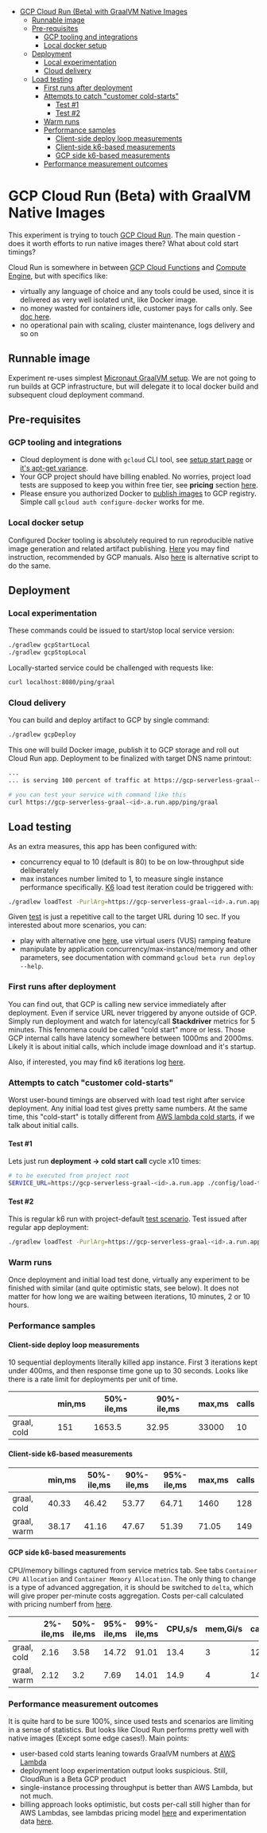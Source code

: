 - [GCP Cloud Run (Beta) with GraalVM Native Images](#gcp-cloud-run--beta--with-graalvm-native-images)
  * [Runnable image](#runnable-image)
  * [Pre-requisites](#pre-requisites)
    + [GCP tooling and integrations](#gcp-tooling-and-integrations)
    + [Local docker setup](#local-docker-setup)
  * [Deployment](#deployment)
    + [Local experimentation](#local-experimentation)
    + [Cloud delivery](#cloud-delivery)
  * [Load testing](#load-testing)
    + [First runs after deployment](#first-runs-after-deployment)
    + [Attempts to catch "customer cold-starts"](#attempts-to-catch--customer-cold-starts-)
      - [Test #1](#test--1)
      - [Test #2](#test--2)
    + [Warm runs](#warm-runs)
    + [Performance samples](#performance-samples)
      - [Client-side deploy loop measurements](#client-side-deploy-loop-measurements)
      - [Client-side k6-based measurements](#client-side-k6-based-measurements)
      - [GCP side k6-based measurements](#gcp-side-k6-based-measurements)
    + [Performance measurement outcomes](#performance-measurement-outcomes)

# GCP Cloud Run (Beta) with GraalVM Native Images
This experiment is trying to touch [GCP Cloud Run](https://cloud.google.com/run/). The main question - 
does it worth efforts to run native images there? What about cold start timings? 

Cloud Run is somewhere in between [GCP Cloud Functions](https://cloud.google.com/functions/pricing-summary/)
and [Compute Engine](https://cloud.google.com/compute/), but with specifics like:
- virtually any language of choice and any tools could be used, since it is delivered as very well 
isolated unit, like Docker image.
- no money wasted for containers idle, customer pays for calls only. See [doc here](https://cloud.google.com/run/pricing).
- no operational pain with scaling, cluster maintenance, logs delivery and so on

## Runnable image
Experiment re-uses simplest [Micronaut GraalVM setup](https://github.com/micronaut-projects/micronaut-gcp/tree/master/examples/hello-world-cloud-run-graal).
We are not going to run builds at GCP infrastructure, but will delegate it to local docker
build and subsequent cloud deployment command.

## Pre-requisites
### GCP tooling and integrations
* Cloud deployment is done with `gcloud` CLI tool, see [setup start page](https://cloud.google.com/sdk/install)
  or [it's apt-get variance](https://cloud.google.com/sdk/docs/downloads-apt-get). 
* Your GCP project should have billing enabled. No worries, project load tests are supposed to 
  keep you within free tier, see **pricing** section [here](https://cloud.google.com/run/).
* Please ensure you authorized Docker to [publish images](https://cloud.google.com/container-registry/docs/quickstart) 
  to GCP registry. Simple call `gcloud auth configure-docker` works for me.

### Local docker setup
Configured Docker tooling is absolutely required to run reproducible native image generation and related 
artifact publishing. [Here](https://docs.docker.com/install/linux/docker-ce/ubuntu/) you may find instruction,
recommended by GCP manuals. Also [here](https://github.com/bearmug/cfg-init/blob/master/cfg-tools-docker.sh)
is alternative script to do the same.

## Deployment
### Local experimentation
These commands could be issued to start/stop local service version:
```bash
./gradlew gcpStartLocal
./gradlew gcpStopLocal
```
Locally-started service could be challenged with requests like:
```bash
curl localhost:8080/ping/graal
```

### Cloud delivery
You can build and deploy artifact to GCP by single command:
```bash
./gradlew gcpDeploy
```
This one will build Docker image, publish it to GCP storage and roll out Cloud Run app. Deployment
to be finalized with target DNS name printout:
```bash                
...
... is serving 100 percent of traffic at https://gcp-serverless-graal-<id>.a.run.app

# you can test your service with command like this
curl https://gcp-serverless-graal-<id>.a.run.app/ping/graal
```
## Load testing
As an extra measures, this app has been configured with:
 - concurrency equal to 10 (default is 80) to be on low-throughput side deliberately
 - max instances number limited to 1, to measure single instance performance specifically.
[K6](https://k6.io/) load test iteration could be triggered with:
```bash
./gradlew loadTest -PurlArg=https://gcp-serverless-graal-<id>.a.run.app/ping/graal
```
Given [test](../config/load-test/load-test-simple.js) is just a repetitive call to the target URL during 
10 sec. If you interested about more scenarios, you can:
- play with alternative one [here](../config/load-test/load-test-ramping.js), use virtual users (VUS) ramping feature
- manipulate by application concurrency/max-instance/memory and other parameters, see documentation
with command `gcloud beta run deploy --help`.

### First runs after deployment
You can find out, that GCP is calling new service immediately after deployment. Even if service URL never triggered by
anyone outside of GCP.
Simply run deployment and watch for latency/call **Stackdriver** metrics for 5 minutes. This fenomena could be 
called "cold start" more or less. Those GCP internal calls have latency somewhere between 1000ms and 2000ms. Likely it 
is about initial calls, which include image download and it's startup.

Also, if interested, you may find k6 iterations log [here](../config/load-test/k6-gcp-cloud-run.log).

### Attempts to catch "customer cold-starts"
Worst user-bound timings are observed with load test right after service deployment. Any initial load test gives pretty 
same numbers. At the same time, this "cold-start" is totally different from 
[AWS lambda cold starts](aws-lambda.md#performance-samples), if we talk about initial calls.
#### Test #1
Lets just run **deployment -> cold start call** cycle x10 times:
```bash
# to be executed from project root
SERVICE_URL=https://gcp-serverless-graal-<id>.a.run.app ./config/load-test/gcp-deploy-cold-call.sh
```
#### Test #2
This is regular k6 run with project-default [test scenario](../config/load-test/load-test-simple.js).
Test issued after regular app deployment:
```bash
./gradlew loadTest -PurlArg=https://gcp-serverless-graal-<id>.a.run.app/ping/graal
```

### Warm runs
Once deployment and initial load test done, virtually any experiment to be finished with similar (and
quite optimistic stats, see below). It does not matter for how long we are waiting between iterations, 
10 minutes, 2 or 10 hours. 

### Performance samples
#### Client-side deploy loop measurements
10 sequential deployments literally killed app instance. First 3 iterations kept under 400ms, and then
response time gone up to 30 seconds. Looks like there is a rate limit for deployments per unit of time.

|               | min,ms | 50%-ile,ms | 90%-ile,ms | max,ms   | calls |
|---------------|--------|------------|------------|----------|-------|
| graal, cold   | 151    | 1653.5     | 32.95      | 33000    | 10    |

#### Client-side k6-based measurements
|               | min,ms | 50%-ile,ms | 90%-ile,ms | 95%-ile,ms | max,ms  | calls |
|---------------|--------|------------|------------|------------|---------|-------|
| graal, cold   | 40.33  | 46.42      | 53.77      | 64.71      | 1460    | 128   |
| graal, warm   | 38.17  | 41.16      | 47.67      | 51.39      | 71.05   | 149   |

#### GCP side k6-based measurements
CPU/memory billings captured from service metrics tab. See tabs `Container CPU Allocation` and
`Container Memory Allocation`. The only thing to change is a type of advanced aggregation, it is should be 
switched to `delta`, which will give proper per-minute costs aggregation. Costs per-call calculated
with pricing numberf from [here](https://cloud.google.com/run/pricing).

|              | 2%-ile,ms | 50%-ile,ms | 95%-ile,ms | 99%-ile,ms | CPU,s/s | mem,Gi/s | calls | cost/1mln calls|
|--------------|-----------|------------|------------|------------|---------|----------|-------|----------------|
| graal, cold  | 2.16      | 3.58       | 14.72      | 91.01      | 13.4    | 3        | 128   | 3.17421875     |
| graal, warm  | 2.12      | 3.2        | 7.69       | 14.01      | 14.9    | 4        | 149   | 2.867114094    |

### Performance measurement outcomes
It is quite hard to be sure 100%, since used tests and scenarios are limiting in a sense of statistics.
But looks like Cloud Run performs pretty well with native images (Except some edge cases!). Main points:
- user-based cold starts leaning towards GraalVM numbers at [AWS Lambda](./aws-lambda.md#performance-samples)
- deployment loop experimentation output looks suspicious. Still, CloudRun is a Beta GCP product
- single-instance processing throughput is better than AWS Lambda, but not much.
- billing approach looks optimistic, but costs per-call still higher than for AWS Lambdas,
  see lambdas pricing model [here](https://aws.amazon.com/lambda/pricing/) and experimentation data
  [here](./aws-lambda.md#performance-samples).
